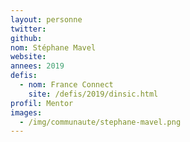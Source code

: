 ```yaml
---
layout: personne
twitter: 
github: 
nom: Stéphane Mavel
website:
annees: 2019
defis: 
  - nom: France Connect
    site: /defis/2019/dinsic.html
profil: Mentor
images: 
  - /img/communaute/stephane-mavel.png
---
```

